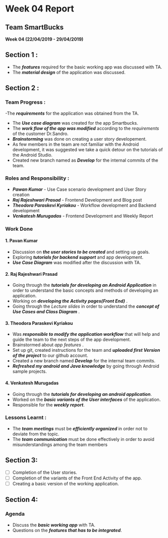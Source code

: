 # Week 04 Report 
## Team SmartBucks
**Week 04 (22/04/2019 - 29/04/2019)** 

## Section 1 : 
- The ***features*** required for the basic working app was discussed with TA. 
- The ***material design*** of the application was discussed. 

## Section 2 : 
### Team Progress :  

 -The ***requirements*** for the application was obtained from the TA.<br/>
- The ***Use case diagram*** was created for the app Smartbucks. <br/> 
- The ***work flow of the app was modified*** according to the *requirements* of the customer Dr.Sandro.  <br/>
- ***Brainstorming*** was done on creating a user story developement. 
- As few members in the team are not familiar with the Android development, it was suggested we take a quick detour on the tutorials of the Android Studio.  <br/>
- Created new branch named as ***Develop*** for the internal commits of the team. 

### Roles and Responsibility :  

- ***Pawan Kumar***  - Use Case scenario development and User Story creation  <br/>
- ***Raj Rajeshwari Prasad*** - 	Frontend Development and Blog post  <br/>
- ***Theodora Paraskevi Kyriakou*** - Workflow development and Backend development<br/>
- ***Venkatesh Murugadas*** - Frontend Development and Weekly Report  <br/>
### Work Done <br/>

#### 1. Pavan Kumar 
- Discussion on ***the user stories to be created*** and setting up goals.<br/>
- Exploring ***tutorials for backend support*** and app development.<br/>
- ***Use Case Diagram*** was modified after the discussion with TA.<br/>
#### 2. Raj Rajeshwari Prasad
- Going through the ***tutorials for developing an Android Application*** in order to understand the basic concepts and methods of developing an application.<br/>
- Working on ***developing the Activity pages(Front End)*** .<br/>
-  Going through the *Lecture slides* in order to understand the ***concept of Use Cases and Class Diagram*** . <br/>
#### 3. Theodora Paraskevi Kyriakou
- Was ***responsible to modify the application workflow*** that will help and guide the team to the next steps of the app development.<br/>
- Brainstormed about *app features* .<br/>
- Set up git, created instructions for the team and ***uploaded first Version of the project*** to our github account.<br/>
- Created a new branch named ***Develop*** for the internal team commits. 
- ***Refreshed my android and Java knowledge*** by going through Android sample projects. <br/>
#### 4. Venkatesh Murugadas
- Going through the ***tutorials for developing an android application***. <br/>
- Worked on the ***basic variants of the User interfaces*** of the application.<br/> 
- Responsible for the ***weekly report***. <br/>
### Lessons Learnt :  

- The ***team meetings*** must be ***efficiently organized*** in order not to deviate from the topic.  <br/>
- The ***team communication*** must be done effectively in order to avoid misunderstandings among the team members

## Section 3:

 - [ ] Completion of the User stories.<br/>
 - [ ] Completion of the variants of the Front End Activity of the app. <br/>
 - [ ] Creating a basic version of the working application.<br/>

## Section 4:  
### Agenda  
- Discuss the ***basic working app*** with TA.<br/>
- Questions on the ***features that has to be integrated***.  <br/>
